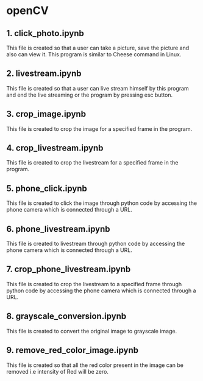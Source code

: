 # openCV  
  
## __1.__ click_photo.ipynb  
This file is created so that a user can take a picture, save the picture and also can view it. This program is similar to Cheese command in Linux.  
  
## __2.__ livestream.ipynb  
This file is created so that a user can live stream himself by this program and end the live streaming or the program by pressing esc button.  
  
## __3.__ crop_image.ipynb
This file is created to crop the image for a specified frame in the program.  
  
## __4.__ crop_livestream.ipynb  
This file is created to crop the livestream for a specified frame in the program.  
  
## __5.__ phone_click.ipynb  
This file is created to click the image through python code by accessing the phone camera which is connected through a URL.    
  
## __6.__ phone_livestream.ipynb  
This file is created to livestream through python code by accessing the phone camera which is connected through a URL.  
  
## __7.__ crop_phone_livestream.ipynb  
This file is created to crop the livestream to a specified frame through python code by accessing the phone camera which is connected through a URL.  

## __8.__ grayscale_conversion.ipynb  
This file is created to convert the original image to grayscale image.  

## __9.__ remove_red_color_image.ipynb  
This file is created so that all the red color present in the image can be removed i.e intensity of Red will be zero.  






  
